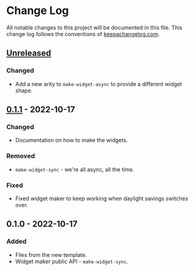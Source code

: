 # Change Log
All notable changes to this project will be documented in this file. This change log follows the conventions of [keepachangelog.com](http://keepachangelog.com/).

## [Unreleased]
### Changed
- Add a new arity to `make-widget-async` to provide a different widget shape.

## [0.1.1] - 2022-10-17
### Changed
- Documentation on how to make the widgets.

### Removed
- `make-widget-sync` - we're all async, all the time.

### Fixed
- Fixed widget maker to keep working when daylight savings switches over.

## 0.1.0 - 2022-10-17
### Added
- Files from the new template.
- Widget maker public API - `make-widget-sync`.

[Unreleased]: https://github.com/your-name/mais-sobre-mapas/compare/0.1.1...HEAD
[0.1.1]: https://github.com/your-name/mais-sobre-mapas/compare/0.1.0...0.1.1
